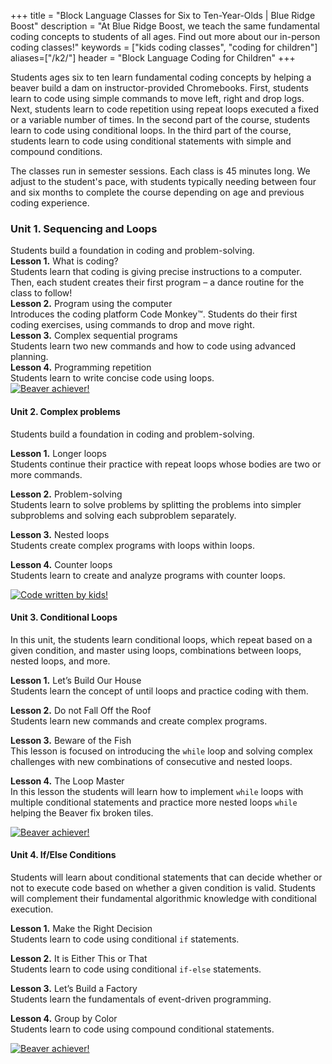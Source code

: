 +++
title = "Block Language Classes for Six to Ten-Year-Olds | Blue Ridge Boost" 
description = "At Blue Ridge Boost, we teach the same fundamental coding concepts to students of all ages. Find out more about our in-person coding classes!"
keywords = ["kids coding classes", "coding for children"]
aliases=["/k2/"]
header = "Block Language Coding for Children"
+++

<div class="container-fluid">
    <div class="row px-1">
        <div class="col-12 text-left">
        <p>Students ages six to ten learn fundamental coding concepts by helping a beaver build a dam on instructor-provided Chromebooks. First, students learn to code using simple commands to move left, right and drop logs. Next, students learn to code repetition using repeat loops executed a fixed or a variable number of times. In the second part of the course, students learn to code using conditional loops. In the third part of the course, students learn to code using conditional statements with simple and compound conditions.  </p>
        <p>The classes run in semester sessions. Each class is 45 minutes long. We adjust to the student's pace, with students typically needing between four and six months to complete the course depending on age and previous coding experience. </p>
        </div>
    </div>
    <div class="row p-1 flex-column flex-lg-row">
        <div class="col col-lg-8">
            <a name="session1"></a>
            <h3>Unit 1. Sequencing and Loops </h3>
            Students build a foundation in coding and problem-solving.<br>
            <b>Lesson 1.</b> What is coding? <br>Students learn that coding is giving precise instructions to a computer. Then, each student creates their first program – a dance routine for the class to follow!<br>
            <b>Lesson 2.</b> Program using the computer <br>
            Introduces the coding platform Code Monkey&trade;. Students do their first coding exercises, using commands to drop and move right.<br>
            <b>Lesson 3.</b> Complex sequential programs <br>
            Students learn two new commands and how to code using advanced planning. <br>
            <b>Lesson 4.</b> Programming repetition <br>
            Students learn to write concise code using loops. 
        </div>
        <div class="col col-lg-4">
            <a href="https://www.codemonkey.com/courses/beaver-achiever/">
            <img  alt="Beaver achiever!" 
            src="/images/ba1.webp" 
            class="img-fluid"></a>
        </div>
    </div>
    <div class="row p-1 flex-column flex-lg-row">
        <div class="col col-lg-8">

#### Unit 2. Complex problems 

Students build a foundation in coding and problem-solving.<br>

**Lesson 1.** Longer loops<br>
Students continue their practice with repeat loops whose bodies are two or more commands.

**Lesson 2.** Problem-solving <br>
Students learn to solve problems by splitting the problems into simpler subproblems and solving each subproblem separately. 

**Lesson 3.** Nested loops<br>
Students create complex programs with loops within loops.

**Lesson 4.** Counter loops <br>
Students learn to create and analyze programs with counter loops.
        </div>
        <div class="col col-lg-4">
        <a href="https://www.codemonkey.com/courses/beaver-achiever/">
            <img alt="Code written by kids!" 
                src="/images/ba2.webp" 
                class="img-fluid"></a>
        </div>
    </div>
    <div class="row p-1 flex-column flex-lg-row">
        <div class="col col-lg-8">

#### Unit 3. Conditional Loops 

In this unit, the students learn conditional loops, which repeat based on a given condition, and master using loops, combinations between loops, nested loops, and more.<br>

**Lesson 1.** Let’s Build Our House <br>
Students learn the concept of until loops and practice coding with them.

**Lesson 2.** Do not Fall Off the Roof <br>
Students learn new commands and create complex programs.

**Lesson 3.** Beware of the Fish <br>
This lesson is focused on introducing the ``while`` loop and solving complex challenges with new combinations of
consecutive and nested loops.

**Lesson 4.** The Loop Master <br>
In this lesson the students will learn how to implement ``while`` loops with multiple conditional
statements and practice more nested loops ``while`` helping the Beaver fix broken tiles.
        </div>
        <div class="col col-lg-4">
            <a href="https://www.codemonkey.com/courses/beaver-achiever/">
            <img  alt="Beaver achiever!" 
            src="/images/ba3.webp" 
            class="img-fluid"></a>
        </div>
    </div>
    <div class="row p-1 flex-column flex-lg-row">
        <div class="col col-lg-8">

#### Unit 4. If/Else Conditions  

Students will learn about conditional statements that can decide whether or not to execute code
based on whether a given condition is valid.
Students will complement their fundamental algorithmic knowledge
with conditional execution.

**Lesson 1.** Make the Right Decision <br>
Students learn to code using conditional ``if`` statements.

**Lesson 2.** It is Either This or That <br>
Students learn to code using conditional ``if-else`` statements.

**Lesson 3.** Let’s Build a Factory <br>
Students learn the fundamentals of event-driven programming.

**Lesson 4.** Group by Color <br>
Students learn to code using compound conditional statements.
        </div>
        <div class="col col-lg-4">
            <a href="https://www.codemonkey.com/courses/beaver-achiever/">
            <img  alt="Beaver achiever!" 
            src="/images/ba4.webp" 
            class="img-fluid"></a>
        </div>
    </div>
</div>